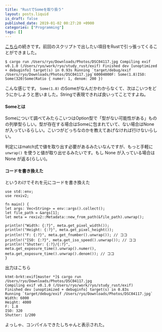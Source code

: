 ```yaml
---
title: "RustでSomeを取り扱う"
layout: posts.liquid
is_draft: false
published_date: 2019-01-02 00:27:20 +0900
categories: ["Programming"]
tags: []
---
```


[こちら](https://medium.com/katsumataryo/rust%E3%81%A7%E3%82%B3%E3%83%9E%E3%83%B3%E3%83%89%E3%83%A9%E3%82%A4%E3%83%B3%E5%BC%95%E6%95%B0%E3%82%92%E5%8F%97%E3%81%91%E5%8F%96%E3%82%8B-b84bbdedd693)の続きです。前回のスクリプトで出したい項目をRustで引っ張ってくることができました。

    $ cargo run /Users/ryo/Downloads/Photos/DSC04117.jpg Compiling exif v0.1.0 (/Users/ryo/work/ryo/study_rust/exif) Finished dev [unoptimized + debuginfo] target(s) in 0.93s Running `target/debug/exif /Users/ryo/Downloads/Photos/DSC04117.jpg`60004000F: Some(1.8)ISO: Some(320)Some(Ratio { numer: 1, denom: 200 })

こんな感じです。 `Some(1.8)` のSomeがなんだかわからなくて、次はこいつをどうにかしようと思いました。Stringで表現できれば良いってことですよね。

#### Someとは
Someについて調べてみたらこいつはOption型で「型がない可能性がある」ものの列挙型らしい。型が存在する場合はSomeに包まれていて、ない場合はNoneが入っているらしい。こいつがどっちなのかを教えてあげなければ行けないらしい。

判定にはmatch式で値を取り出す必要があるみたいなんですが、もっと手軽に `unwrap()` を使うと値が取り出せるみたいです。もし None が入っている場合は None が返る(らしい)。

#### コードを書き換えた
というわけでそれを元にコードを書き換えた

    use std::env;
    use rexiv2;
    
    fn main() {
    let args: Vec<String> = env::args().collect();
    let file_path = &args[1];
    let meta = rexiv2::Metadata::new_from_path(&file_path).unwrap();
    
    println!("Width: {:?}", meta.get_pixel_width());
    println!("Height: {:?}", meta.get_pixel_height());
    println!("F: {:?}", meta.get_fnumber().unwrap()); // ココ
    println!("ISO: {:?}", meta.get_iso_speed().unwrap()); // ココ
    println!("Shutter: {:?}/{:?}", meta.get_exposure_time().unwrap().numer(), meta.get_exposure_time().unwrap().denom()); // ココ
    }

出力はこちら

    ktmt-brkt:exif[master *]$ cargo run /Users/ryo/Downloads/Photos/DSC04117.jpg
    Compiling exif v0.1.0 (/Users/ryo/work/ryo/study_rust/exif)
    Finished dev [unoptimized + debuginfo] target(s) in 0.83s
    Running `target/debug/exif /Users/ryo/Downloads/Photos/DSC04117.jpg`
    Width: 6000
    Height: 4000
    F: 1.8
    ISO: 320
    Shutter: 1/200

よっしゃ、コンパイルできたしちゃんと表示された。



